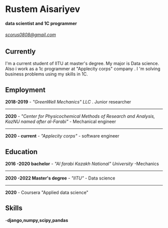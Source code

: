 # Rustem Aisariyev
#### data scientist and 1C programmer
###### scorus0808@gmail.com
## Currently
I'm a current student of IITU at master's degree. My major is  Data science. Also i work as a 1c programmer at "Applecity corps" company . I 'm solving business problems using my skills in 1C. 
## Employment
**2018-2019** - *"GreenWell Mechanics" LLC* . Junior researcher

---

**2020** - *"Center for Physicochemical Methods of Research and Analysis, KazNU named after al-Farabi"* - Mechanical engineer

---

 **2020 - current** - *"Applecity corps"* - software engineer
 ## Education
 **2016 -2020 bachelor**  - *"Al farabi Kazakh National" University* -Mechanics 
 
 ---
 
 **2020 -2022 Master's degree** - *"IITU"* - Data science
 
 ---
 
 **2020** - Coursera "Applied data science"
 ## Skills
 -**django,numpy,scipy,pandas**
